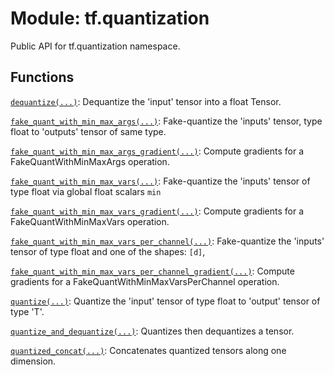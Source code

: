 <div itemscope itemtype="http://developers.google.com/ReferenceObject">
<meta itemprop="name" content="tf.quantization" />
<meta itemprop="path" content="Stable" />
</div>

# Module: tf.quantization

Public API for tf.quantization namespace.

## Functions

[`dequantize(...)`](../tf/quantization/dequantize.md): Dequantize the 'input' tensor into a float Tensor.

[`fake_quant_with_min_max_args(...)`](../tf/quantization/fake_quant_with_min_max_args.md): Fake-quantize the 'inputs' tensor, type float to 'outputs' tensor of same type.

[`fake_quant_with_min_max_args_gradient(...)`](../tf/quantization/fake_quant_with_min_max_args_gradient.md): Compute gradients for a FakeQuantWithMinMaxArgs operation.

[`fake_quant_with_min_max_vars(...)`](../tf/quantization/fake_quant_with_min_max_vars.md): Fake-quantize the 'inputs' tensor of type float via global float scalars `min`

[`fake_quant_with_min_max_vars_gradient(...)`](../tf/quantization/fake_quant_with_min_max_vars_gradient.md): Compute gradients for a FakeQuantWithMinMaxVars operation.

[`fake_quant_with_min_max_vars_per_channel(...)`](../tf/quantization/fake_quant_with_min_max_vars_per_channel.md): Fake-quantize the 'inputs' tensor of type float and one of the shapes: `[d]`,

[`fake_quant_with_min_max_vars_per_channel_gradient(...)`](../tf/quantization/fake_quant_with_min_max_vars_per_channel_gradient.md): Compute gradients for a FakeQuantWithMinMaxVarsPerChannel operation.

[`quantize(...)`](../tf/quantization/quantize.md): Quantize the 'input' tensor of type float to 'output' tensor of type 'T'.

[`quantize_and_dequantize(...)`](../tf/quantization/quantize_and_dequantize.md): Quantizes then dequantizes a tensor.

[`quantized_concat(...)`](../tf/quantization/quantized_concat.md): Concatenates quantized tensors along one dimension.

